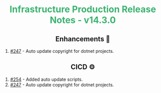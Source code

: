 <h1 align="center" style="color: mediumseagreen;font-weight: bold;">
Infrastructure Production Release Notes - v14.3.0
</h1>

<h2 align="center" style="font-weight: bold;">Enhancements 💎</h2>

1. [#247](https://github.com/KinsonDigital/Infrastructure/issues/247) - Auto update copyright for dotnet projects.

<h2 align="center" style="font-weight: bold;">CICD ⚙️</h2>

1. [#254](https://github.com/KinsonDigital/Infrastructure/issues/254) - Added auto update scripts.
2. [#247](https://github.com/KinsonDigital/Infrastructure/issues/247) - Auto update copyright for dotnet projects.
